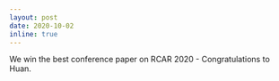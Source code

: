 ```yaml
---
layout: post
date: 2020-10-02
inline: true
---
```


We win the best conference paper on RCAR 2020 - Congratulations to Huan.
